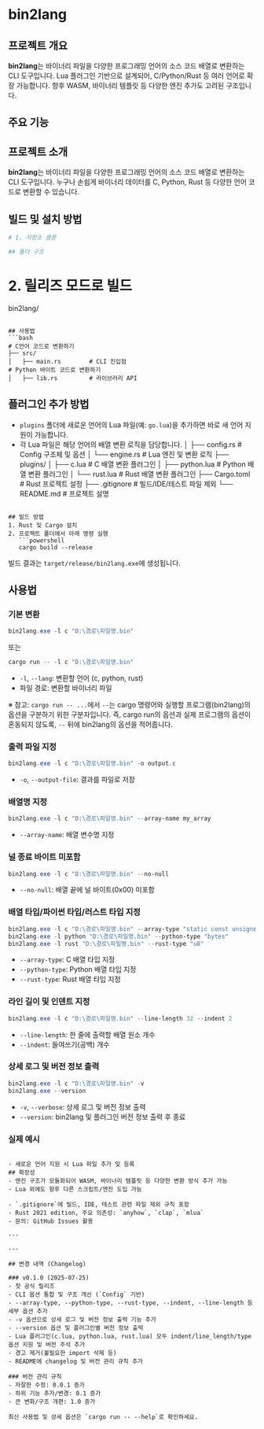 # bin2lang

## 프로젝트 개요

**bin2lang**는 바이너리 파일을 다양한 프로그래밍 언어의 소스 코드 배열로 변환하는 CLI 도구입니다. Lua 플러그인 기반으로 설계되어, C/Python/Rust 등 여러 언어로 확장 가능합니다. 향후 WASM, 바이너리 템플릿 등 다양한 엔진 추가도 고려된 구조입니다.

## 주요 기능
## 프로젝트 소개
**bin2lang**는 바이너리 파일을 다양한 프로그래밍 언어의 소스 코드 배열로 변환하는 CLI 도구입니다. 누구나 손쉽게 바이너리 데이터를 C, Python, Rust 등 다양한 언어 코드로 변환할 수 있습니다.

## 빌드 및 설치 방법
```bash
# 1. 저장소 클론

## 폴더 구조
```
# 2. 릴리즈 모드로 빌드
bin2lang/
```

## 사용법
```bash
# C언어 코드로 변환하기
├── src/
│   ├── main.rs        # CLI 진입점
# Python 바이트 코드로 변환하기
│   ├── lib.rs         # 라이브러리 API
```

## 플러그인 추가 방법
- `plugins` 폴더에 새로운 언어의 Lua 파일(예: `go.lua`)을 추가하면 바로 새 언어 지원이 가능합니다.
- 각 Lua 파일은 해당 언어의 배열 변환 로직을 담당합니다.
│   ├── config.rs      # Config 구조체 및 옵션
│   └── engine.rs      # Lua 엔진 및 변환 로직
├── plugins/
│   ├── c.lua          # C 배열 변환 플러그인
│   ├── python.lua     # Python 배열 변환 플러그인
│   └── rust.lua       # Rust 배열 변환 플러그인
├── Cargo.toml         # Rust 프로젝트 설정
├── .gitignore         # 빌드/IDE/테스트 파일 제외
└── README.md          # 프로젝트 설명
```

## 빌드 방법
1. Rust 및 Cargo 설치
2. 프로젝트 폴더에서 아래 명령 실행
   ```powershell
   cargo build --release
   ```
   빌드 결과는 `target/release/bin2lang.exe`에 생성됩니다.

## 사용법
### 기본 변환
```powershell
bin2lang.exe -l c "D:\경로\파일명.bin"
```
또는
```powershell
cargo run -- -l c "D:\경로\파일명.bin"
```
- `-l`, `--lang`: 변환할 언어 (c, python, rust)
- 파일 경로: 변환할 바이너리 파일

※ 참고: `cargo run -- ...`에서 `--`는 cargo 명령어와 실행할 프로그램(bin2lang)의 옵션을 구분하기 위한 구분자입니다. 즉, cargo run의 옵션과 실제 프로그램의 옵션이 혼동되지 않도록, `--` 뒤에 bin2lang의 옵션을 적어줍니다.

### 출력 파일 지정
```powershell
bin2lang.exe -l c "D:\경로\파일명.bin" -o output.c
```
- `-o`, `--output-file`: 결과를 파일로 저장

### 배열명 지정
```powershell
bin2lang.exe -l c "D:\경로\파일명.bin" --array-name my_array
```
- `--array-name`: 배열 변수명 지정

### 널 종료 바이트 미포함
```powershell
bin2lang.exe -l c "D:\경로\파일명.bin" --no-null
```
- `--no-null`: 배열 끝에 널 바이트(0x00) 미포함

### 배열 타입/파이썬 타입/러스트 타입 지정
```powershell
bin2lang.exe -l c "D:\경로\파일명.bin" --array-type "static const unsigned char"
bin2lang.exe -l python "D:\경로\파일명.bin" --python-type "bytes"
bin2lang.exe -l rust "D:\경로\파일명.bin" --rust-type "u8"
```
- `--array-type`: C 배열 타입 지정
- `--python-type`: Python 배열 타입 지정
- `--rust-type`: Rust 배열 타입 지정

### 라인 길이 및 인덴트 지정
```powershell
bin2lang.exe -l c "D:\경로\파일명.bin" --line-length 32 --indent 2
```
- `--line-length`: 한 줄에 출력할 배열 원소 개수
- `--indent`: 들여쓰기(공백) 개수

### 상세 로그 및 버전 정보 출력
```powershell
bin2lang.exe -l c "D:\경로\파일명.bin" -v
bin2lang.exe --version
```
- `-v`, `--verbose`: 상세 로그 및 버전 정보 출력
- `--version`: bin2lang 및 플러그인 버전 정보 출력 후 종료

### 실제 예시
```

- 새로운 언어 지원 시 Lua 파일 추가 및 등록
## 확장성
- 엔진 구조가 모듈화되어 WASM, 바이너리 템플릿 등 다양한 변환 방식 추가 가능
- Lua 외에도 향후 다른 스크립트/엔진 도입 가능

- `.gitignore`에 빌드, IDE, 테스트 관련 파일 제외 규칙 포함
- Rust 2021 edition, 주요 의존성: `anyhow`, `clap`, `mlua`
- 문의: GitHub Issues 활용

---

---

## 변경 내역 (Changelog)

### v0.1.0 (2025-07-25)
- 첫 공식 릴리즈
- CLI 옵션 통합 및 구조 개선 (`Config` 기반)
- --array-type, --python-type, --rust-type, --indent, --line-length 등 세부 옵션 추가
- -v 옵션으로 상세 로그 및 버전 정보 출력 기능 추가
- --version 옵션 및 플러그인별 버전 정보 출력
- Lua 플러그인(c.lua, python.lua, rust.lua) 모두 indent/line_length/type 옵션 지원 및 버전 주석 추가
- 경고 제거(불필요한 import 삭제 등)
- README에 changelog 및 버전 관리 규칙 추가

### 버전 관리 규칙
- 자잘한 수정: 0.0.1 증가
- 하위 기능 추가/변경: 0.1 증가
- 큰 변화/구조 개편: 1.0 증가

최신 사용법 및 상세 옵션은 `cargo run -- --help`로 확인하세요.
